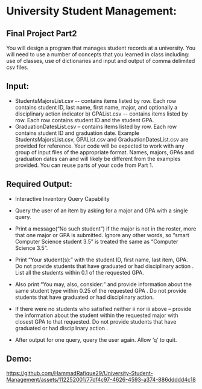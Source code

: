 # University Student Management:

## Final Project Part2
You will design a program that manages student records at a university. You will need to use a number
of concepts that you learned in class including: use of classes, use of dictionaries and input and output
of comma delimited csv files.
## Input:

- StudentsMajorsList.csv -- contains items listed by row. Each row contains student ID, last
name, first name, major, and optionally a disciplinary action indicator
b) GPAList.csv -- contains items listed by row. Each row contains student ID and the student
GPA.
- GraduationDatesList.csv – contains items listed by row. Each row contains student ID and
graduation date.
Example StudentsMajorsList.csv, GPAList.csv and GraduationDatesList.csv are provided for reference.
Your code will be expected to work with any group of input files of the appropriate format. Names,
majors, GPAs and graduation dates can and will likely be different from the examples provided.
You can reuse parts of your code from Part 1.

## Required Output:
- Interactive Inventory Query Capability
- Query the user of an item by asking for a major and GPA with a single query.

- Print a message(“No such student”) if the major is not in the roster, more that
one major or GPA is submitted. Ignore any other words, so “smart Computer
Science student 3.5” is treated the same as “Computer Science 3.5”.
- Print “Your student(s):” with the student ID, first name, last item, GPA. Do not
provide students that have graduated or had disciplinary action . List all the
students within 0.1 of the requested GPA.
- Also print “You may, also, consider:” and provide information about the same
student type within 0.25 of the requested GPA . Do not provide students that
have graduated or had disciplinary action.
- If there were no students who satisfied neither ii nor iii above – provide the
information about the student within the requested major with closest GPA to
that requested. Do not provide students that have graduated or had disciplinary
action .
- After output for one query, query the user again. Allow ‘q’ to quit.


## Demo:

https://github.com/HammadRafique29/University-Student-Management/assets/112252001/77df4c97-4626-4593-a374-886ddddd4c18

